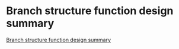# Branch structure function design summary
[Branch structure function design summary](https://aiwithcloud.com/?p=1633)